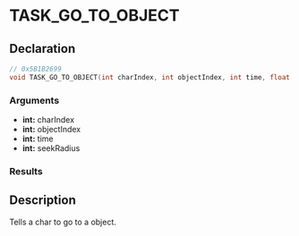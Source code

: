 # TASK_GO_TO_OBJECT

## Declaration
```cpp
// 0x5B1B2699
void TASK_GO_TO_OBJECT(int charIndex, int objectIndex, int time, float seekRadius);
```

### Arguments
- **int:** charIndex
- **int:** objectIndex
- **int:** time
- **int:** seekRadius

### Results

## Description
Tells a char to go to a object.